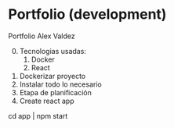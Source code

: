# Portfolio (development)

Portfolio Alex Valdez 

0. Tecnologias usadas: 
    1. Docker
    2. React
1. Dockerizar proyecto
2. Instalar todo lo necesario
3. Etapa de planificación
4. Create react app

cd app |
npm start